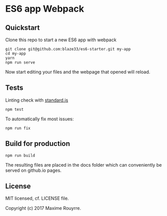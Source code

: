 # ES6 app Webpack

## Quickstart

Clone this repo to start a new ES6 app with webpack

```
git clone git@github.com:blaze33/es6-starter.git my-app
cd my-app
yarn
npm run serve
```

Now start editing your files and the webpage that opened will reload.

## Tests

Linting check with [standard.js](https://standardjs.com/)

```
npm test
```

To automatically fix most issues:

```
npm run fix
```

## Build for production

```
npm run build
```

The resulting files are placed in the docs folder which can conveniently be served on github.io pages.

## License

MIT licensed, cf. LICENSE file.

Copyright (c) 2017 Maxime Rouyrre.
